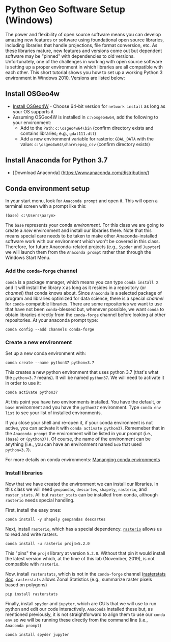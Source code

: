 # Python Geo Software Setup (Windows)

The power and flexibility of open source software means you can develop amazing new features or software using foundational
open source libraries, including libraries that handle projections, file format conversion, etc. As these libraries mature,
new features and versions come out but dependent software may be "pinned" with dependencies to old versions. Unfortunately,
one of the challenges in working with open source software is setting up a proper environment in which libraries are all
compatible with each other. This short tutorial shows you how to set up a working Python 3 environment in Windows 2010. 
Versions are listed below:

## Install OSGeo4w
- [Install OSGeo4W](https://trac.osgeo.org/osgeo4w/) - Choose 64-bit version for `network install` as long as your OS supports it
- Assuming OSGeo4W is installed in `c:\osgeo4w64`, add the following to your environment:
  - Add to the `Path`: `c:\osgeo4w64\bin` (confirm directory exists and contains libraries; e.g., `gdal111.dll`)
  - Add a new environment variable for rasterio: `GDAL_DATA` with the value: `c:\osgeo4w64\share\epsg_csv` (confirm directory exists)

## Install Anaconda for Python 3.7
- [Download Anaconda] (https://www.anaconda.com/distribution/)

## Conda environment setup
In your start menu, look for `Anaconda prompt` and open it. This will open a terminal screen with a prompt like this:
```
(base) c:\Users\aaryn> 
```
The `base` represents your conda _environment_. For this class we are going to create a _new_ environment and install our libraries there. Note that this means special care needs to be taken to make other Anaconda-installed software work with our environment which won't be covered in this class. Therefore, for future Anaconda-related projects (e.g., `Sypder` and `Jupyter`) we will launch them from the `Anaconda prompt` rather than through the Windows Start Menu.

### Add the `conda-forge` channel
`conda` is a package manager, which means you can type `conda install X` and it will install the library `X` as long as it 
resides in a repository (or _channel_) that conda knows about. Since `Anaconda` is a selected package of program and 
libraries optimized for data science, there is a special _channel_ for `conda`-compatible libraries. There are some
repositories we want to use that have not been `conda`-blessed but, whenever possible, we want `conda` to obtain
libraries directly from the `conda-forge` channel before looking at other repositories. At your anaconda prompt type:
```
conda config --add channels conda-forge
```

### Create a new environment
Set up a new conda environment with:
```
conda create --name python37 python=3.7
```
This creates a new python environment that uses python 3.7 (that's what the `python=3.7` means). It will be named `python37`. We will need to activate it in order to use it:
```
conda activate python37
```

At this point you have two environments installed. You have the default, or `base` environment and you have the `python37` environment. Type `conda env list` to see your list of installed environments.

If you close your shell and re-open it, if your conda environment is not active, you can activate it with 
`conda activate python37`. Rememeber that in the `Anaconda prompt` the environment will be listed in your prompt 
(i.e., `(base)` or `(python37)`. Of course, the name of the environment can be anything (i.e., you can have an 
environment named `bob` that used `python=3.7`).

For more details on conda environments: [Mananging conda environments](https://docs.conda.io/projects/conda/en/latest/user-guide/tasks/manage-environments.html)

### Install libraries
Now that we have created the environment we can install our libraries. In this class we will need `geopandas`, `descartes`, `shapely`, `rasterio`, and `raster_stats`. All but `raster_stats` can be installed from conda, although `rasterio` needs special handling.

First, install the easy ones:
```
conda install -y shapely geopandas descartes
```

Next, install `rasterio`, which has a special dependency. [`rasterio`](https://rasterio.readthedocs.io/) allows us to read and write rasters.
```
conda install -u rasterio proj4=5.2.0
```
This "pins" the `proj4` library at version `5.2.0`. Without that pin it would install the latest version which, at the time 
of this lab (November, 2019), is not compatible with `rasterio`.

Now, install `rasterstats`, which is not in the `conda-forge` channel ([rasterstats doc](https://pythonhosted.org/rasterstats/). `rasterstats` allows Zonal Statistics (e.g., summarize raster pixels based on polygons)
```
pip install rasterstats
```

Finally, install `spyder` and `jupyter`, which are GUIs that we will use to run python and edit our code interactively. 
`Anaconda` installed these but, as mentioned previously, it is not straightforward to align them to use our `conda env`
so we will be running these directly from the command line (i.e., `Anaconda prompt`)

```
conda install spyder jupyter
```

